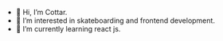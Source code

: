- 👋 Hi, I’m Cottar.
- 👀 I’m interested in skateboarding and frontend development.
- 🌱 I’m currently learning react js.
